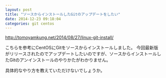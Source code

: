 ```yaml
---
layout: post
title: "ソースからインストールしたGitのアップデートをしたい"
date: 2014-12-23 09:18:04
categories: git centos
---
```

<p><a href="http://tomoyamkung.net/2014/08/27/linux-git-install/" rel="nofollow">http://tomoyamkung.net/2014/08/27/linux-git-install/</a></p>

<p>こちらを参考にCentOSにGitをソースからインストールしました。
今回最新版がリリースされたのでアップデートしたいのですが、ソースからインストールしたGitのアンインストールのやりかたがわかりません。</p>

<p>具体的なやり方を教えていただけないでしょうか。</p>
